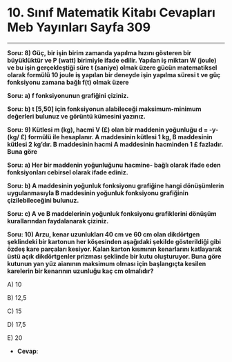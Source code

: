 # 10. Sınıf Matematik Kitabı Cevapları Meb Yayınları Sayfa 309

---

**Soru: 8) Güç, bir işin birim zamanda yapılma hızını gösteren bir büyüklüktür ve P (watt) birimiyle ifade edilir. Yapılan iş miktarı W (joule) ve bu işin gerçekleştiği süre t (saniye) olmak üzere gücün matematiksel olarak formülü 10 joule iş yapılan bir deneyde işin yapılma süresi t ve güç fonksiyonu zamana bağlı f(t) olmak üzere**

**Soru: a) f fonksiyonunun grafiğini çiziniz.**

**Soru: b) t [5,50] için fonksiyonun alabileceği maksimum-minimum değerleri bulunuz ve görüntü kümesini yazınız.**

**Soru: 9) Kütlesi m (kg), hacmi V (£) olan bir maddenin yoğunluğu d = -y- (kg/ £) formülü ile hesaplanır. A maddesinin kütlesi 1 kg, B maddesinin kütlesi 2 kg’dır. B maddesinin hacmi A maddesinin hacminden 1 £ fazladır. Buna göre**

**Soru: a) Her bir maddenin yoğunluğunu hacmine- bağlı olarak ifade eden fonksiyonları cebirsel olarak ifade ediniz.**

**Soru: b) A maddesinin yoğunluk fonksiyonu grafiğine hangi dönüşümlerin uygulanmasıyla B maddesinin yoğunluk fonksiyonu grafiğinin çizilebileceğini bulunuz.**

**Soru: c) A ve B maddelerinin yoğunluk fonksiyonu grafiklerini dönüşüm kurallarından faydalanarak çiziniz.**

**Soru: 10) Arzu, kenar uzunlukları 40 cm ve 60 cm olan dikdörtgen şeklindeki bir kartonun her köşesinden aşağıdaki şekilde gösterildiği gibi özdeş kare parçaları kesiyor. Kalan karton kısmının kenarlarını katlayarak üstü açık dikdörtgenler prizması şeklinde bir kutu oluşturuyor. Buna göre kutunun yan yüz aianının maksimum olması için başlangıçta kesilen karelerin bir kenarının uzunluğu kaç cm olmalıdır?**

A) 10

 B) 12,5

 C) 15

 D) 17,5

 E) 20

-   **Cevap**: